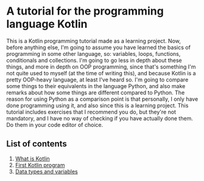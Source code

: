 # A tutorial for the programming language Kotlin

This is a Kotlin programming tutorial made as a learning project. Now, before anything else, I'm going to assume you have learned the
basics of programming in some other language, so: variables, loops, functions, conditionals and collections. I'm going to go less in depth about these 
things, and more in depth on OOP programming, since that's something I'm not quite used to myself (at the time of writing this), and because 
Kotlin is a pretty OOP-heavy language, at least I've heard so. I'm going to compare some things to their equivalents in the language Python, and also
make remarks about how some things are different compared to Python. The reason for using Python as a comparison point is that personally, I only
have done programming using it, and also since this is a learning project. This tutorial includes exercises that I recommend you do, but they're not 
mandatory, and I have no way of checking if you have actually done them. Do them in your code editor of choice.

## List of contents

1. [What is Kotlin](what-is-kotlin.md)
2. [First Kotlin program](first-kotlin-program.md)
3. [Data types and variables](data-types-variables.md)